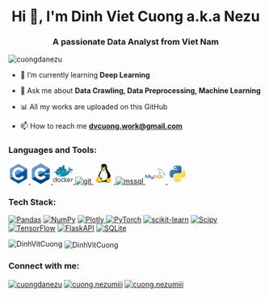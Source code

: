 <h1 align="center">Hi 👋, I'm Dinh Viet Cuong a.k.a Nezu</h1>
<h3 align="center">A passionate Data Analyst from Viet Nam</h3>

<p align="left"> <img src="https://komarev.com/ghpvc/?username=cuongdanezu&label=Profile%20views&color=0e75b6&style=flat" alt="cuongdanezu" /> </p>

- 🌱 I’m currently learning **Deep Learning**

- 💬 Ask me about **Data Crawling, Data Preprocessing, Machine Learning**

- 📊 All my works are uploaded on this GitHub

- 📫 How to reach me **dvcuong.work@gmail.com**

<h3 align="left">Languages and Tools:</h3>
<p align="left"> <a href="https://www.cprogramming.com/" target="_blank" rel="noreferrer"> <img src="https://raw.githubusercontent.com/devicons/devicon/master/icons/c/c-original.svg" alt="c" width="40" height="40"/> </a> <a href="https://www.w3schools.com/cpp/" target="_blank" rel="noreferrer"> <img src="https://raw.githubusercontent.com/devicons/devicon/master/icons/cplusplus/cplusplus-original.svg" alt="cplusplus" width="40" height="40"/> </a> <a href="https://www.docker.com/" target="_blank" rel="noreferrer"> <img src="https://raw.githubusercontent.com/devicons/devicon/master/icons/docker/docker-original-wordmark.svg" alt="docker" width="40" height="40"/> </a> <a href="https://git-scm.com/" target="_blank" rel="noreferrer"> <img src="https://www.vectorlogo.zone/logos/git-scm/git-scm-icon.svg" alt="git" width="40" height="40"/> </a> <a href="https://www.linux.org/" target="_blank" rel="noreferrer"> <img src="https://raw.githubusercontent.com/devicons/devicon/master/icons/linux/linux-original.svg" alt="linux" width="40" height="40"/> </a> <a href="https://www.microsoft.com/en-us/sql-server" target="_blank" rel="noreferrer"> <img src="https://www.svgrepo.com/show/303229/microsoft-sql-server-logo.svg" alt="mssql" width="40" height="40"/> </a> <a href="https://www.mysql.com/" target="_blank" rel="noreferrer"> <img src="https://raw.githubusercontent.com/devicons/devicon/master/icons/mysql/mysql-original-wordmark.svg" alt="mysql" width="40" height="40"/> </a> <a href="https://www.python.org" target="_blank" rel="noreferrer"> <img src="https://raw.githubusercontent.com/devicons/devicon/master/icons/python/python-original.svg" alt="python" width="40" height="40"/> </a> </p>

<h3 align="left">Tech Stack:</h3>
<p align="left">
<a href="https://pandas.pydata.org/" target="_blank" rel="noreferrer"><img src="https://img.shields.io/badge/pandas-%23150458.svg?style=flat&amp;logo=pandas&amp;logoColor=white" alt="Pandas"></a>
<a href="https://numpy.org/" target="_blank" rel="noreferrer"><img src="https://img.shields.io/badge/numpy-%23013243.svg?style=flat&amp;logo=numpy&amp;logoColor=white" alt="NumPy"></a>
<a href="https://plotly.com/" target="_blank" rel="noreferrer"><img src="https://img.shields.io/badge/Plotly-%233F4F75.svg?style=flat&amp;logo=plotly&amp;logoColor=white" alt="Plotly"> </a>
<a href="https://pytorch.org/" target="_blank" rel="noreferrer"><img src="https://img.shields.io/badge/PyTorch-%23EE4C2C.svg?style=flat&amp;logo=PyTorch&amp;logoColor=white" alt="PyTorch"></a>
<a href="https://scikit-learn.org/" target="_blank" rel="noreferrer"><img src="https://img.shields.io/badge/scikit--learn-%23F7931E.svg?style=flat&amp;logo=scikit-learn&amp;logoColor=white" alt="scikit-learn"></a>
<a href="https://www.scipy.org/" target="_blank" rel="noreferrer"><img src="https://img.shields.io/badge/SciPy-%230C55A5.svg?style=flat&amp;logo=scipy&amp;logoColor=%25white" alt="Scipy"></a>
<a href="https://www.tensorflow.org/" target="_blank" rel="noreferrer"><img src="https://img.shields.io/badge/TensorFlow-%23FF6F00.svg?style=flat&amp;logo=TensorFlow&amp;logoColor=white" alt="TensorFlow"></a>
<a href="https://flask-restful.readthedocs.io/en/latest/" target="_blank" rel="noreferrer"><img src="https://img.shields.io/badge/FlaskAPI-%23000000.svg?style=flat&logo=flask&logoColor=white" alt="FlaskAPI"></a>
<a href="https://www.sqlite.org/" target="_blank" rel="noreferrer"><img src="https://img.shields.io/badge/SQLite-%23003B57.svg?style=flat&logo=sqlite&logoColor=white" alt="SQLite"></a>
</p>

<p><img align="left" src="https://github-readme-stats.vercel.app/api/top-langs?username=cuongdanezu&show_icons=true&locale=en&layout=compact" alt="DinhVitCuong" /></p>

<p>&nbsp;<img align="center" src="https://github-readme-stats.vercel.app/api?username=cuongdanezu&show_icons=true&locale=en" alt="DinhVitCuong" /></p>

<h3 align="left">Connect with me:</h3>
<p align="left">
<a href="https://linkedin.com/in/cuongdanezu" target="blank"><img align="center" src="https://raw.githubusercontent.com/rahuldkjain/github-profile-readme-generator/master/src/images/icons/Social/linked-in-alt.svg" alt="cuongdanezu" height="30" width="40" /></a>
<a href="https://fb.com/cuong.nezumiii" target="blank"><img align="center" src="https://raw.githubusercontent.com/rahuldkjain/github-profile-readme-generator/master/src/images/icons/Social/facebook.svg" alt="cuong.nezumiii" height="30" width="40" /></a>
<a href="https://instagram.com/cuong.nezumiii" target="blank"><img align="center" src="https://raw.githubusercontent.com/rahuldkjain/github-profile-readme-generator/master/src/images/icons/Social/instagram.svg" alt="cuong.nezumiii" height="30" width="40" /></a>
</p>
